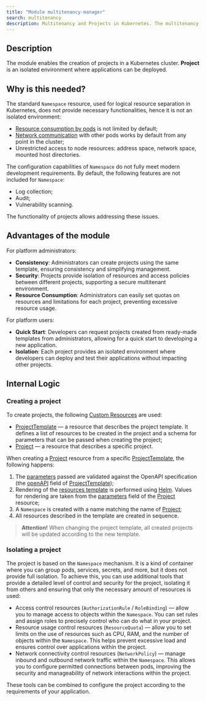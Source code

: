 ```yaml
---
title: "Module multitenancy-manager"
search: multitenancy
description: Multitenancy and Projects in Kubernetes. The multitenancy-manager module in Deckhouse allows creating projects for various development teams with the ability to subsequently deploy applications in them.
---
```

## Description

The module enables the creation of projects in a Kubernetes cluster. **Project** is an isolated environment where applications can be deployed.

## Why is this needed?

The standard `Namespace` resource, used for logical resource separation in Kubernetes, does not provide necessary functionalities, hence it is not an isolated environment:
* [Resource consumption by pods](https://kubernetes.io/docs/concepts/policy/resource-quotas/) is not limited by default;
* [Network communication](https://kubernetes.io/docs/concepts/services-networking/network-policies/) with other pods works by default from any point in the cluster;
* Unrestricted access to node resources: address space, network space, mounted host directories.

The configuration capabilities of `Namespace` do not fully meet modern development requirements. By default, the following features are not included for `Namespace`:
* Log collection;
* Audit;
* Vulnerability scanning.

The functionality of projects allows addressing these issues.

## Advantages of the module

For platform administrators:
* **Consistency**: Administrators can create projects using the same template, ensuring consistency and simplifying management.
* **Security**: Projects provide isolation of resources and access policies between different projects, supporting a secure multitenant environment.
* **Resource Consumption**: Administrators can easily set quotas on resources and limitations for each project, preventing excessive resource usage.

For platform users:
* **Quick Start**: Developers can request projects created from ready-made templates from administrators, allowing for a quick start to developing a new application.
* **Isolation**: Each project provides an isolated environment where developers can deploy and test their applications without impacting other projects.

## Internal Logic

### Creating a project

To create projects, the following [Custom Resources](https://kubernetes.io/docs/concepts/extend-kubernetes/api-extension/custom-resources/) are used:
* [ProjectTemplate](cr.html#projecttemplate) — a resource that describes the project template. It defines a list of resources to be created in the project and a schema for parameters that can be passed when creating the project;
* [Project](cr.html#project) — a resource that describes a specific project.

When creating a [Project](cr.html#project) resource from a specific [ProjectTemplate](cr.html#projecttemplate), the following happens:
1. The [parameters](cr.html#project-v1alpha2-spec-parameters) passed are validated against the OpenAPI specification (the [openAPI](cr.html#projecttemplate-v1alpha1-spec-parametersschema) field of [ProjectTemplate](cr.html#projecttemplate));
1. Rendering of the [resources template](cr.html#projecttemplate-v1alpha1-spec-resourcestemplate) is performed using [Helm](https://helm.sh/docs/). Values for rendering are taken from the [parameters](cr.html#projecttemplate-v1alpha1-spec-parametersschema) field of the [Project](cr.html#project) resource;
1. A `Namespace` is created with a name matching the name of [Project](cr.html#project);
1. All resources described in the template are created in sequence.

> **Attention!** When changing the project template, all created projects will be updated according to the new template.

### Isolating a project

The project is based on the `Namespace` mechanism. It is a kind of container where you can group pods, services, secrets, and more, but it does not provide full isolation. To achieve this, you can use additional tools that provide a detailed level of control and security for the project, isolating it from others and ensuring that only the necessary amount of resources is used:

- Access control resources (`AuthorizationRule` / `RoleBinding`) — allow you to manage access to objects within the `Namespace`. You can set rules and assign roles to precisely control who can do what in your project.
- Resource usage control resources (`ResourceQuota`) — allow you to set limits on the use of resources such as CPU, RAM, and the number of objects within the `Namespace`. This helps prevent excessive load and ensures control over applications within the project.
- Network connectivity control resources (`NetworkPolicy`) — manage inbound and outbound network traffic within the `Namespace`. This allows you to configure permitted connections between pods, improving the security and manageability of network interactions within the project.

These tools can be combined to configure the project according to the requirements of your application.

